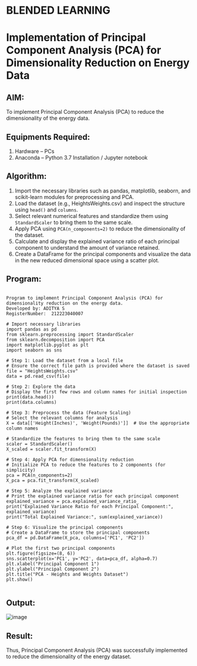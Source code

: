 # BLENDED LEARNING
# Implementation of Principal Component Analysis (PCA) for Dimensionality Reduction on Energy Data

## AIM:
To implement Principal Component Analysis (PCA) to reduce the dimensionality of the energy data.

## Equipments Required:
1. Hardware – PCs
2. Anaconda – Python 3.7 Installation / Jupyter notebook

## Algorithm:

1. Import the necessary libraries such as pandas, matplotlib, seaborn, and scikit-learn modules for preprocessing and PCA.
2. Load the dataset (e.g., HeightsWeights.csv) and inspect the structure using `head()` and `columns`.
3. Select relevant numerical features and standardize them using `StandardScaler` to bring them to the same scale.
4. Apply PCA using `PCA(n_components=2)` to reduce the dimensionality of the dataset.
5. Calculate and display the explained variance ratio of each principal component to understand the amount of variance retained.
6. Create a DataFrame for the principal components and visualize the data in the new reduced dimensional space using a scatter plot.

## Program:
```

Program to implement Principal Component Analysis (PCA) for dimensionality reduction on the energy data.
Developed by: ADITYA S
RegisterNumber:  212223040007

# Import necessary libraries
import pandas as pd
from sklearn.preprocessing import StandardScaler
from sklearn.decomposition import PCA
import matplotlib.pyplot as plt
import seaborn as sns

# Step 1: Load the dataset from a local file
# Ensure the correct file path is provided where the dataset is saved
file = "HeightsWeights.csv"
data = pd.read_csv(file)

# Step 2: Explore the data
# Display the first few rows and column names for initial inspection
print(data.head())
print(data.columns)

# Step 3: Preprocess the data (Feature Scaling)
# Select the relevant columns for analysis
X = data[['Height(Inches)', 'Weight(Pounds)']]  # Use the appropriate column names

# Standardize the features to bring them to the same scale
scaler = StandardScaler()
X_scaled = scaler.fit_transform(X)

# Step 4: Apply PCA for dimensionality reduction
# Initialize PCA to reduce the features to 2 components (for simplicity)
pca = PCA(n_components=2)
X_pca = pca.fit_transform(X_scaled)

# Step 5: Analyze the explained variance
# Print the explained variance ratio for each principal component
explained_variance = pca.explained_variance_ratio_
print("Explained Variance Ratio for each Principal Component:", explained_variance)
print("Total Explained Variance:", sum(explained_variance))

# Step 6: Visualize the principal components
# Create a DataFrame to store the principal components
pca_df = pd.DataFrame(X_pca, columns=['PC1', 'PC2'])

# Plot the first two principal components
plt.figure(figsize=(8, 6))
sns.scatterplot(x='PC1', y='PC2', data=pca_df, alpha=0.7)
plt.xlabel("Principal Component 1")
plt.ylabel("Principal Component 2")
plt.title("PCA - Heights and Weights Dataset")
plt.show()


```

## Output:
![image](https://github.com/user-attachments/assets/d43c5aaa-762c-406d-ac55-f6e7c3e10a17)



## Result:
Thus, Principal Component Analysis (PCA) was successfully implemented to reduce the dimensionality of the energy dataset.

